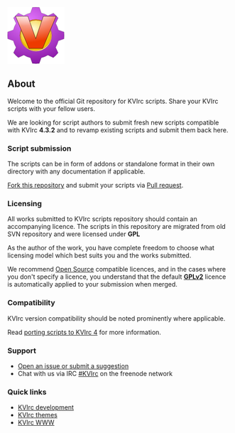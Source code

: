 ![KVIrc logo](https://raw.githubusercontent.com/kvirc/KVIrc/master/data/icons/128x128/kvirc.png "KVIrc - The visual IRC client for the masses!")

## About
Welcome to the official Git repository for KVIrc scripts.
Share your KVIrc scripts with your fellow users.

We are looking for script authors to submit fresh new scripts compatible with KVIrc **4.3.2** and to revamp existing scripts and submit them back here.

### Script submission

The scripts can be in form of addons or standalone format in their own directory with any documentation if applicable.

[Fork this repository](https://github.com/kvirc/kvirc-scripts/fork/) and submit your scripts via [Pull request](https://help.github.com/articles/using-pull-requests/).

### Licensing

All works submitted to KVIrc scripts repository should contain an accompanying licence.
The scripts in this repository are migrated from old SVN repository and were licensed under **GPL**

As the author of the work, you have complete freedom to choose what licensing model which
best suits you and the works submitted.

We recommend [Open Source](http://opensource.org/licenses/category) compatible licences, and in the cases where you don't specify a licence,
you understand that the default **[GPLv2](http://opensource.org/licenses/GPL-2.0)** licence is automatically applied to your submission when merged.

### Compatibility

KVIrc version compatibility should be noted prominently where applicable.

Read [porting scripts to KVIrc 4](https://github.com/kvirc/KVIrc/wiki/Porting-scripts-to-KVIrc-4) for more information.

### Support

* [Open an issue or submit a suggestion](https://github.com/kvirc/kvirc-scripts/issues/new)
* Chat with us via IRC [#KVIrc](https://webchat.freenode.net/?nick=kvirc-user&channels=%23kvirc&prompt=1&uio=OT10cnVlde) on the freenode network

### Quick links

* [KVIrc development](https://github.com/kvirc/KVIrc)
* [KVIrc themes](https://github.com/kvirc/kvirc-themes)
* [KVIrc WWW](https://github.com/kvirc/kvirc-www)

